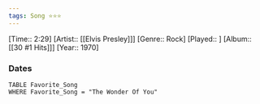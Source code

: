 ```yaml
---
tags: Song ⭐⭐⭐ 
---
```

[Time:: 2:29]
[Artist:: [[Elvis Presley]]]
[Genre:: Rock]
[Played:: ]
[Album:: [[30 #1 Hits]]]
[Year:: 1970]
### Dates
````dataview
TABLE Favorite_Song
WHERE Favorite_Song = "The Wonder Of You"
````